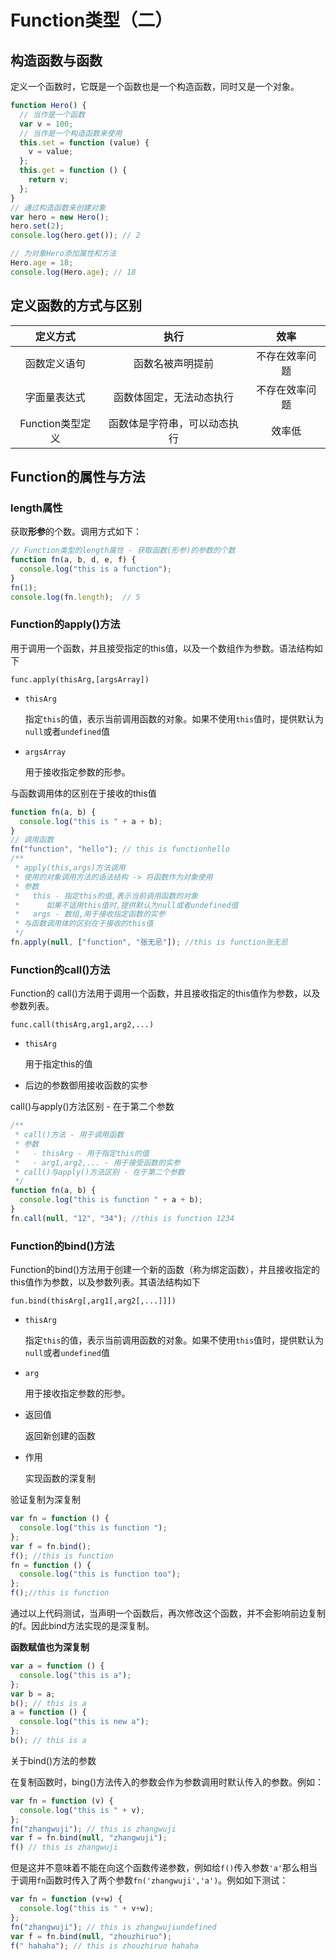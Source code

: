 # Function类型（二）


## 构造函数与函数

定义一个函数时，它既是一个函数也是一个构造函数，同时又是一个对象。

```javascript
function Hero() {
  // 当作是一个函数
  var v = 100;
  // 当作是一个构造函数来使用
  this.set = function (value) {
    v = value;
  };
  this.get = function () {
    return v;
  };
}
// 通过构造函数来创建对象
var hero = new Hero();
hero.set(2);
console.log(hero.get()); // 2

// 为对象Hero添加属性和方法
Hero.age = 18;
console.log(Hero.age); // 18
```

## 定义函数的方式与区别

|     定义方式     |             执行             |      效率      |
| :--------------: | :--------------------------: | :------------: |
|   函数定义语句   |       函数名被声明提前       | 不存在效率问题 |
|   字面量表达式   |   函数体固定，无法动态执行   | 不存在效率问题 |
| Function类型定义 | 函数体是字符串，可以动态执行 |     效率低     |

## Function的属性与方法

### length属性

获取**形参**的个数。调用方式如下：

```javascript
// Function类型的length属性 - 获取函数(形参)的参数的个数
function fn(a, b, d, e, f) {
  console.log("this is a function");
}
fn(1);
console.log(fn.length);  // 5
```

### Function的apply()方法

用于调用一个函数，并且接受指定的this值，以及一个数组作为参数。语法结构如下

`func.apply(thisArg,[argsArray])`

- `thisArg`

  指定`this`的值，表示当前调用函数的对象。如果不使用`this`值时，提供默认为`null`或者`undefined`值

- `argsArray`

  用于接收指定参数的形参。

<div class="snote idea yellow"><p>与函数调用体的区别在于接收的this值</p></div>

```javascript
function fn(a, b) {
  console.log("this is " + a + b);
}
// 调用函数
fn("function", "hello"); // this is functionhello
/**
 * apply(this,args)方法调用
 * 使用的对象调用方法的语法结构 -> 将函数作为对象使用
 * 参数
 *   this - 指定this的值,表示当前调用函数的对象
 *      如果不适用this值时,提供默认为null或者undefined值
 *   args - 数组,用于接收指定函数的实参
 * 与函数调用体的区别在于接收的this值
 */
fn.apply(null, ["function", "张无忌"]); //this is function张无忌
```

### Function的call()方法

Function的 call()方法用于调用一个函数，并且接收指定的this值作为参数，以及参数列表。

`func.call(thisArg,arg1,arg2,...)`

- `thisArg`

  用于指定this的值

- 后边的参数御用接收函数的实参

<div class="snote idea yellow"><p>call()与apply()方法区别 - 在于第二个参数</p></div>

```javascript
/**
 * call()方法 - 用于调用函数
 * 参数
 *   - thisArg - 用于指定this的值
 *   - arg1,arg2,... - 用于接受函数的实参
 * call()与apply()方法区别 - 在于第二个参数
 */
function fn(a, b) {
  console.log("this is function " + a + b);
}
fn.call(null, "12", "34"); //this is function 1234
```

### Function的bind()方法

Function的bind()方法用于创建一个新的函数（称为绑定函数），井且接收指定的this值作为参数，以及参数列表。其语法结构如下

`fun.bind(thisArg[,arg1[,arg2[,...]]])`

- `thisArg`

  指定`this`的值，表示当前调用函数的对象。如果不使用`this`值时，提供默认为`null`或者`undefined`值

- `arg`

  用于接收指定参数的形参。

- 返回值

  返回新创建的函数

- 作用

  实现函数的深复制

<div class="snote idea yellow"><p>验证复制为深复制</p></div>

```javascript
var fn = function () {
  console.log("this is function ");
};
var f = fn.bind();
f(); //this is function 
fn = function () {
  console.log("this is function too");
};
f();//this is function 
```

通过以上代码测试，当声明一个函数后，再次修改这个函数，并不会影响前边复制的f。因此bind方法实现的是深复制。

**函数赋值也为深复制**

```javascript
var a = function () {
  console.log("this is a");
};
var b = a;
b(); // this is a
a = function () {
  console.log("this is new a");
};
b(); // this is a
```

<div class="snote idea yellow"><p>关于bind()方法的参数</p></div>

在复制函数时，bing()方法传入的参数会作为参数调用时默认传入的参数。例如：

```javascript
var fn = function (v) {
  console.log("this is " + v);
};
fn("zhangwuji"); // this is zhangwuji
var f = fn.bind(null, "zhangwuji");
f() // this is zhangwuji
```

但是这并不意味着不能在向这个函数传递参数，例如给`f()`传入参数`'a'`那么相当于调用`fn`函数时传入了两个参数`fn('zhangwuji','a')`。例如如下测试：

```javascript
var fn = function (v+w) {
  console.log("this is " + v+w);
};
fn("zhangwuji"); // this is zhangwujiundefined
var f = fn.bind(null, "zhouzhiruo");
f(" hahaha"); // this is zhouzhiruo hahaha
```
